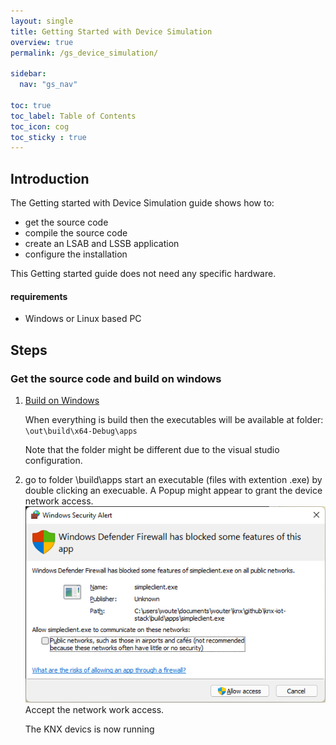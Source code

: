 ```yaml
---
layout: single
title: Getting Started with Device Simulation
overview: true
permalink: /gs_device_simulation/

sidebar:
  nav: "gs_nav"

toc: true
toc_label: Table of Contents
toc_icon: cog
toc_sticky : true
---
```



## Introduction

The Getting started with Device Simulation guide shows how to:
- get the source code
- compile the source code
- create an LSAB and LSSB application
- configure the installation

This Getting started guide does not need any specific hardware.

#### requirements

- Windows or Linux based PC

## Steps

### Get the source code and build on windows

1. [Build on Windows](building_windows)

   When everything is build then the executables will be available at folder:
   `\out\build\x64-Debug\apps`

   Note that the folder might be different due to the visual studio configuration.

2. go to folder \build\apps
   start an executable (files with extention .exe) by double clicking an execuable.
   A Popup might appear to grant the device network access.
   ![windows defender](/assets/images/windows_defender.png)
   Accept the network work access.
   
   The KNX devics is now running


